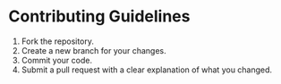 # Contributing Guidelines

1. Fork the repository.
2. Create a new branch for your changes.
3. Commit your code.
4. Submit a pull request with a clear explanation of what you changed.
